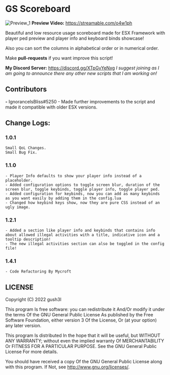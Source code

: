 # **GS Scoreboard**

![Preview_1](https://cdn.discordapp.com/attachments/1003717873165930606/1013517177011314728/unknown.png)
**Preview Video:** <https://streamable.com/o4w1ph>

Beautiful and low resource usage scoreboard made for ESX Framework with player ped preview and player info and keyboard binds showcase!

Also you can sort the columns in alphabetical order or in numerical order.

Make **pull-requests** if you want improve this script!

**My Discord Server:** <https://discord.gg/XTpGvYeNxg>
*I suggest joining as I am going to announce there any other new scripts that I am working on!*

## **Contributors**

**-** IgnoranceIsBliss#5250 - Made further improvements to the script and made it compatible with older ESX versions.

## **Change Logs:**

### **1.0.1**

    Small QoL Changes.
    Small Bug Fix.

### **1.1.0**

    - Player Info defaults to show your player info instead of a placeholder.
    - Added configuration options to toggle screen blur, duration of the screen blur, toggle keybinds, toggle player info, toggle player ped.
    - Added configuration for keybinds, now you can add as many keybinds as you want easily by adding them in the config.lua
    - Changed how keybind keys show, now they are pure CSS instead of an ugly image.

### **1.2.1**

    - Added a section like player info and keybinds that contains info about allowed illegal activities with a title, indicative icon and a tooltip description!
    - The new illegal activities section can also be toggled in the config file!

### **1.4.1**

    - Code Refactoring By Mycroft

## **LICENSE**

Copyright (C) 2022 gush3l

This program Is free software: you can redistribute it And/Or modify it under the terms Of the GNU General Public License As published by the Free Software Foundation, either version 3 Of the License, Or (at your option) any later version.

This program Is distributed In the hope that it will be useful, but WITHOUT ANY WARRANTY; without even the implied warranty Of MERCHANTABILITY Or FITNESS FOR A PARTICULAR PURPOSE. See the GNU General Public License For more details.

You should have received a copy Of the GNU General Public License along with this program. If Not, see <http://www.gnu.org/licenses/>.
